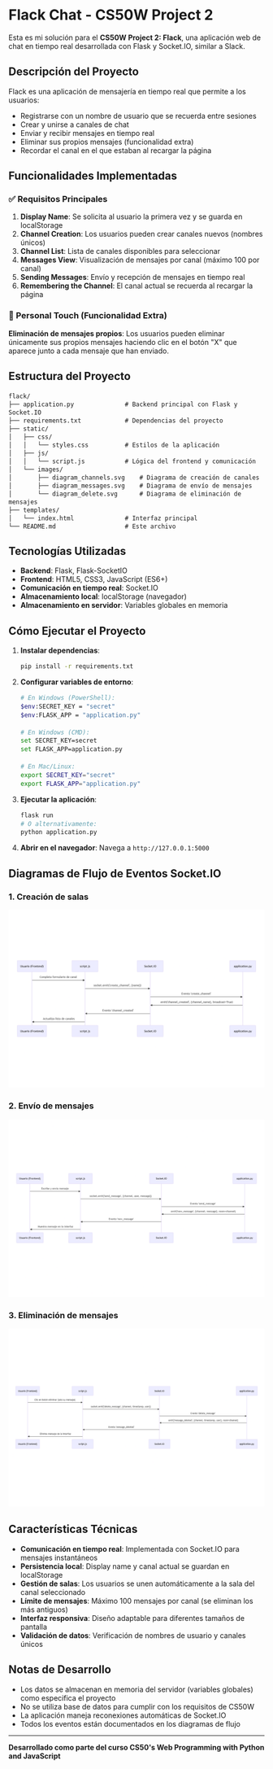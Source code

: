 # Flack Chat - CS50W Project 2

Esta es mi solución para el **CS50W Project 2: Flack**, una aplicación web de chat en tiempo real desarrollada con Flask y Socket.IO, similar a Slack.

## Descripción del Proyecto

Flack es una aplicación de mensajería en tiempo real que permite a los usuarios:
- Registrarse con un nombre de usuario que se recuerda entre sesiones
- Crear y unirse a canales de chat
- Enviar y recibir mensajes en tiempo real
- Eliminar sus propios mensajes (funcionalidad extra)
- Recordar el canal en el que estaban al recargar la página

## Funcionalidades Implementadas

### ✅ Requisitos Principales
1. **Display Name**: Se solicita al usuario la primera vez y se guarda en localStorage
2. **Channel Creation**: Los usuarios pueden crear canales nuevos (nombres únicos)
3. **Channel List**: Lista de canales disponibles para seleccionar
4. **Messages View**: Visualización de mensajes por canal (máximo 100 por canal)
5. **Sending Messages**: Envío y recepción de mensajes en tiempo real
6. **Remembering the Channel**: El canal actual se recuerda al recargar la página

### 🎯 Personal Touch (Funcionalidad Extra)
**Eliminación de mensajes propios**: Los usuarios pueden eliminar únicamente sus propios mensajes haciendo clic en el botón "X" que aparece junto a cada mensaje que han enviado.

## Estructura del Proyecto

```
flack/
├── application.py              # Backend principal con Flask y Socket.IO
├── requirements.txt            # Dependencias del proyecto
├── static/
│   ├── css/
│   │   └── styles.css          # Estilos de la aplicación
│   ├── js/
│   │   └── script.js           # Lógica del frontend y comunicación
│   └── images/
│       ├── diagram_channels.svg    # Diagrama de creación de canales
│       ├── diagram_messages.svg    # Diagrama de envío de mensajes
│       └── diagram_delete.svg      # Diagrama de eliminación de mensajes
├── templates/
│   └── index.html              # Interfaz principal
└── README.md                   # Este archivo
```

## Tecnologías Utilizadas

- **Backend**: Flask, Flask-SocketIO
- **Frontend**: HTML5, CSS3, JavaScript (ES6+)
- **Comunicación en tiempo real**: Socket.IO
- **Almacenamiento local**: localStorage (navegador)
- **Almacenamiento en servidor**: Variables globales en memoria

## Cómo Ejecutar el Proyecto

1. **Instalar dependencias**:
   ```bash
   pip install -r requirements.txt
   ```

2. **Configurar variables de entorno**:
   ```bash
   # En Windows (PowerShell):
   $env:SECRET_KEY = "secret"
   $env:FLASK_APP = "application.py"
   
   # En Windows (CMD):
   set SECRET_KEY=secret
   set FLASK_APP=application.py
   
   # En Mac/Linux:
   export SECRET_KEY="secret"
   export FLASK_APP="application.py"
   ```

3. **Ejecutar la aplicación**:
   ```bash
   flask run
   # O alternativamente:
   python application.py
   ```

4. **Abrir en el navegador**:
   Navega a `http://127.0.0.1:5000`

## Diagramas de Flujo de Eventos Socket.IO

### 1. Creación de salas

![Diagrama de creación de salas](static/images/diagram_channel.png)

### 2. Envío de mensajes

![Diagrama de envío de mensajes](static/images/diagram_message.png)

### 3. Eliminación de mensajes

![Diagrama de eliminación de mensajes](static/images/diagram_delete.png)

## Características Técnicas

- **Comunicación en tiempo real**: Implementada con Socket.IO para mensajes instantáneos
- **Persistencia local**: Display name y canal actual se guardan en localStorage
- **Gestión de salas**: Los usuarios se unen automáticamente a la sala del canal seleccionado
- **Límite de mensajes**: Máximo 100 mensajes por canal (se eliminan los más antiguos)
- **Interfaz responsiva**: Diseño adaptable para diferentes tamaños de pantalla
- **Validación de datos**: Verificación de nombres de usuario y canales únicos

## Notas de Desarrollo

- Los datos se almacenan en memoria del servidor (variables globales) como especifica el proyecto
- No se utiliza base de datos para cumplir con los requisitos de CS50W
- La aplicación maneja reconexiones automáticas de Socket.IO
- Todos los eventos están documentados en los diagramas de flujo

---

**Desarrollado como parte del curso CS50's Web Programming with Python and JavaScript**
